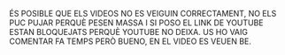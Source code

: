 ÉS POSIBLE QUE ELS VIDEOS NO ES VEIGUIN CORRECTAMENT, NO ELS PUC PUJAR PERQUÈ PESEN MASSA I SI POSO EL LINK DE YOUTUBE ESTAN BLOQUEJATS PERQUÈ YOUTUBE NO DEIXA. US HO VAIG COMENTAR FA TEMPS PERÒ BUENO, EN EL VIDEO ES VEUEN BE. 
